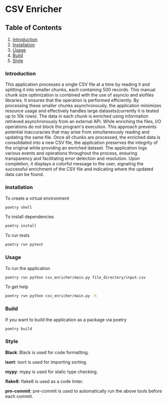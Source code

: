 # CSV Enricher

## Table of Contents

1. [Introduction](#installation)
2. [Installation](#installation)
3. [Usage](#usage)
4. [Build](#build)
5. [Style](#style)



### Introduction

This application processes a single CSV file at a time by reading it and splitting it into smaller chunks, each containing 500 records.
This manual chunk size optimization is combined with the use of asyncio and aiofiles libraries. It ensures that the operation is performed efficiently.
By processing these smaller chunks asynchronously, the application minimizes resource usage and effectively handles large datasets(currently it is tested up to 10k rows).
The data in each chunk is enriched using information retrieved asynchronously from an external API. While enriching the files, I/O operations do not block the program's execution.
This approach prevents potential inaccuracies that may arise from simultaneously reading and updating the same file.
Once all chunks are processed, the enriched data is consolidated into a new CSV file, the application preserves the integrity of the original while providing an enriched dataset.
The application logs various events and operations throughout the process, ensuring transparency and facilitating error detection and resolution.
Upon completion, it displays a colorful message to the user, signaling the successful enrichment of the CSV file and indicating where the updated data can be found.



### Installation


To create a virtual environment
```bash
poetry shell
```

To install dependencies
```bash
poetry install
```

To run tests
```bash
poetry run pytest
```

### Usage

To run the application
```bash
poetry run python csv_enricher/main.py file_directory/input.csv
```

To get help
```bash
poetry run python csv_enricher/main.py -h
```


### Build

If you want to build the application as a package via poetry
```bash
poetry build
```


### Style

**Black**: Black is used for code formatting.

**isort**: isort is used for importing sorting.

**mypy**: mypy is used for static type checking.

**flake8**: flake8 is used as a code linter.

**pre-commit**: pre-commit is used to automatically run the above tools before each commit.
